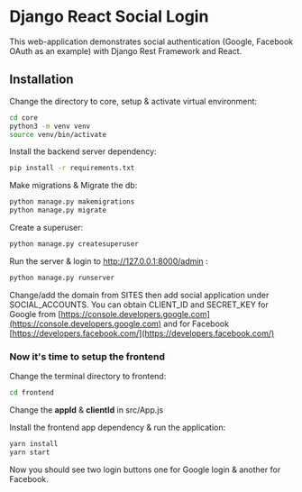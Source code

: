 # Django React Social Login

This web-application demonstrates social authentication (Google, Facebook OAuth as an example) with Django Rest Framework and React.

## Installation

Change the directory to core, setup & activate virtual environment:

```bash
cd core
python3 -m venv venv
source venv/bin/activate
```

Install the backend server dependency:

```bash
pip install -r requirements.txt
```

Make migrations & Migrate the db:

```bash
python manage.py makemigrations
python manage.py migrate
```

Create a superuser:

```bash
python manage.py createsuperuser
```

Run the server & login to http://127.0.0.1:8000/admin :

```bash
python manage.py runserver
```

Change/add the domain from SITES then add social application under SOCIAL_ACCOUNTS. You can obtain CLIENT_ID and SECRET_KEY for Google from [https://console.developers.google.com](https://console.developers.google.com) and for Facebook [https://developers.facebook.com/](https://developers.facebook.com/)

### Now it's time to setup the frontend

Change the terminal directory to frontend:

```bash
cd frontend
```

Change the **appId** & **clientId** in src/App.js

Install the frontend app dependency & run the application:

```bash
yarn install
yarn start
```

Now you should see two login buttons one for Google login & another for Facebook.
